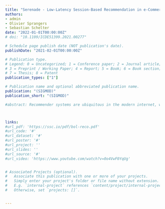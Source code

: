 ```yaml
---
title: "Serenade - Low-Latency Session-Based Recommendation in e-Commerce at Scale"
authors:
- admin
- Olivier Sprangers
- Sebastian Schelter
date: "2022-01-01T00:00:00Z"
# doi: "10.1109/ICDE51399.2021.00277"

# Schedule page publish date (NOT publication's date).
publishDate: "2021-02-01T00:00:00Z"

# Publication type.
# Legend: 0 = Uncategorized; 1 = Conference paper; 2 = Journal article;
# 3 = Preprint / Working Paper; 4 = Report; 5 = Book; 6 = Book section;
# 7 = Thesis; 8 = Patent
publication_types: ["1"]

# Publication name and optional abbreviated publication name.
publication: "(SIGMOD)"
publication_short: "(SIGMOD)"

#abstract: Recommender systems are ubiquitous in the modern internet, where they help users find items they might like. We discuss the design of a #large-scale recommender system handling billions of interactions on a European e-commerce platform. We present two studies on enhancing the #predictive performance of this system with both algorithmic and systems-related approaches. First, we evaluate neural network-based approaches on #proprietary data from our e-commerce platform, and confirm recent results outlining that the benefits of these methods with respect to predictive #performance are limited, while they exhibit severe scalability bottlenecks. Next, we investigate the impact of a reduction of the response latency #of our serving system, and conduct an A/B test on the live platform with more than 19 million user sessions, which confirms that the latency #reduction of the recommender system correlates with a significant increase in business-relevant metrics. We discuss the implications of our #findings with respect to real world recommendation systems and future research on scalable session-based recommendation.



links:
#url_pdf: 'https://ssc.io/pdf/bol-reco.pdf'
#url_code: '#'
#url_dataset: '#'
#url_poster: '#'
#url_project: ''
#url_slides: ''
#url_source: '#'
#url_video: 'https://www.youtube.com/watch?v=0o4VwF0YqUg'


# Associated Projects (optional).
#   Associate this publication with one or more of your projects.
#   Simply enter your project's folder or file name without extension.
#   E.g. `internal-project` references `content/project/internal-project/index.md`.
#   Otherwise, set `projects: []`.


---
```



